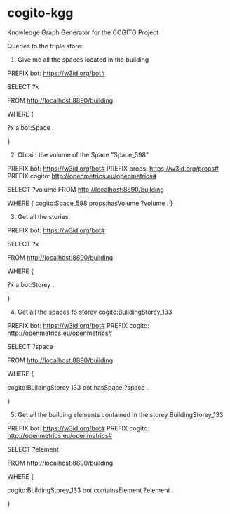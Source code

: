# cogito-kgg
Knowledge Graph Generator for the COGITO Project

Queries to the triple store:

1. Give me all the spaces located in the building

PREFIX bot: <https://w3id.org/bot#>

SELECT ?x

FROM <http://localhost:8890/building>

WHERE {

?x a bot:Space .

}


2. Obtain the volume of the Space "Space_598"

PREFIX bot: <https://w3id.org/bot#>
PREFIX props: <https://w3id.org/props#>
PREFIX cogito: <http://openmetrics.eu/openmetrics#>

SELECT ?volume
FROM <http://localhost:8890/building>

WHERE {
cogito:Space_598 props:hasVolume ?volume .
}



3. Get all the stories.

PREFIX bot: <https://w3id.org/bot#>

SELECT ?x

FROM <http://localhost:8890/building>

WHERE {

?x a bot:Storey .

}

4. Get all the spaces fo storey cogito:BuildingStorey_133

PREFIX bot: <https://w3id.org/bot#>
PREFIX cogito: <http://openmetrics.eu/openmetrics#>

SELECT ?space

FROM <http://localhost:8890/building>

WHERE {

cogito:BuildingStorey_133 bot:hasSpace ?space .

}

5. Get all the building elements contained in the storey BuildingStorey_133

PREFIX bot: <https://w3id.org/bot#>
PREFIX cogito: <http://openmetrics.eu/openmetrics#>

SELECT ?element

FROM <http://localhost:8890/building>

WHERE {

cogito:BuildingStorey_133 bot:containsElement ?element .

}

